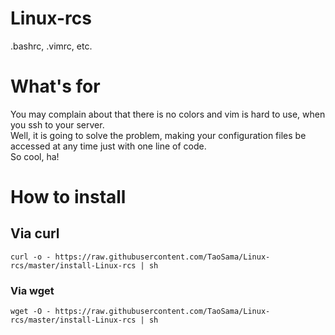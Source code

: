# Linux-rcs
.bashrc, .vimrc, etc.

# What's for
You may complain about that there is no colors and vim is hard to use, when you ssh to your server.  
Well, it is going to solve the problem, making your configuration files be accessed at any time just with one line of code.  
So cool, ha!

# How to install

## Via curl
```shell
curl -o - https://raw.githubusercontent.com/TaoSama/Linux-rcs/master/install-Linux-rcs | sh
```

### Via wget
```shell
wget -O - https://raw.githubusercontent.com/TaoSama/Linux-rcs/master/install-Linux-rcs | sh
```
